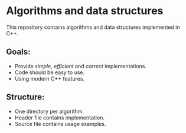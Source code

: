 # Algorithms and data structures
This repository contains algorithms and data structures implemented in C++.

## Goals:
* Provide _simple_, _efficient_ and _correct_ implementations.
* Code should be easy to use.
* Using modern C++ features.

## Structure:
* One directory per algorithm.
* Header file contains implementation.
* Source file contains usage examples.